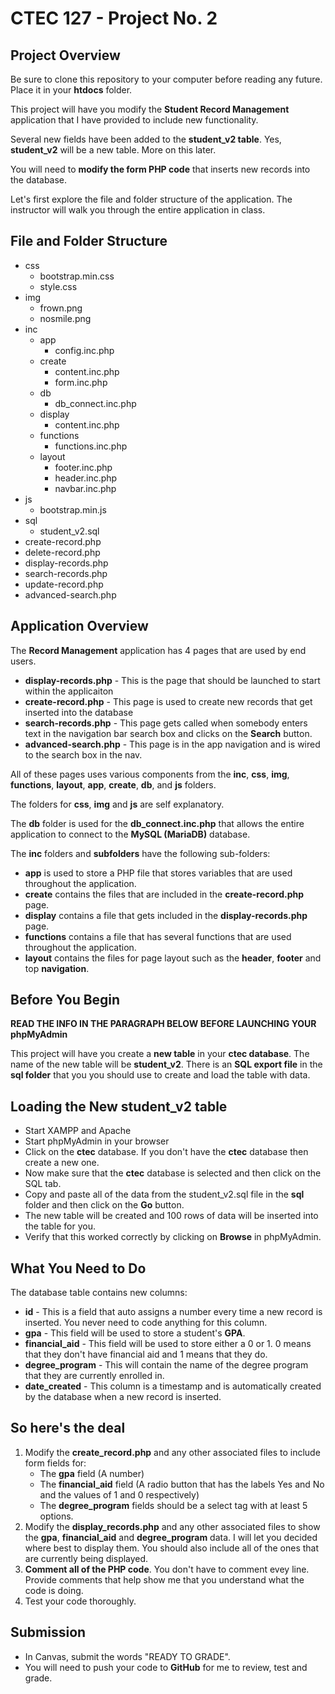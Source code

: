 # CTEC 127 - Project No. 2

## Project Overview

Be sure to clone this repository to your computer before reading any future. Place it in your **htdocs** folder.

This project will have you modify the **Student Record Management** application that I have provided to include new functionality.

Several new fields have been added to the **student_v2 table**. Yes, **student_v2** will be a new table. More on this later.

You will need to **modify the form PHP code** that inserts new records into the database.

Let's first explore the file and folder structure of the application. The instructor will walk you through the entire application in class.

## File and Folder Structure

- css
   - bootstrap.min.css
   - style.css
- img
	- frown.png
	- nosmile.png
- inc
	- app
		- config.inc.php
	- create
		- content.inc.php
		- form.inc.php
	- db
		- db_connect.inc.php
	- display
		- content.inc.php
	- functions
		- functions.inc.php
	- layout
		- footer.inc.php
		- header.inc.php
		- navbar.inc.php
- js
	- bootstrap.min.js
- sql
	- student_v2.sql
- create-record.php
- delete-record.php
- display-records.php
- search-records.php
- update-record.php
- advanced-search.php

## Application Overview

The **Record Management** application has 4 pages that are used by end users.

- **display-records.php** - This is the page that should be launched to start within the applicaiton
- **create-record.php** - This page is used to create new records that get inserted into the database
- **search-records.php** - This page gets called when somebody enters text in the navigation bar search box and clicks on the **Search** button.
- **advanced-search.php** - This page is in the app navigation and is wired to the search box in the nav.

All of these pages uses various components from the **inc**, **css**, **img**, **functions**, **layout**, **app**, **create**, **db**, and **js** folders.

The folders for **css**, **img** and **js** are self explanatory.

The **db** folder is used for the **db_connect.inc.php** that allows the entire application to connect to the **MySQL (MariaDB)** database.

The **inc** folders and **subfolders** have the following sub-folders:
- **app** is used to store a PHP file that stores variables that are used throughout the application.
- **create** contains the files that are included in the **create-record.php** page.
- **display** contains a file that gets included in the **display-records.php** page.
- **functions** contains a file that has several functions that are used throughout the application.
- **layout** contains the files for page layout such as the **header**, **footer** and top **navigation**.

## Before You Begin

**READ THE INFO IN THE PARAGRAPH BELOW BEFORE LAUNCHING YOUR phpMyAdmin**

This project will have you create a **new table** in your **ctec database**. The name of the new table will be **student_v2**. There is an **SQL export file** in the **sql folder** that you you should use to create and load the table with data.

## Loading the New student_v2 table

- Start XAMPP and Apache
- Start phpMyAdmin in your browser
- Click on the **ctec** database. If you don't have the **ctec** database then create a new one.
- Now make sure that the **ctec** database is selected and then click on the SQL tab.
- Copy and paste all of the data from the student_v2.sql file in the **sql** folder and then click on the **Go** button.
- The new table will be created and 100 rows of data will be inserted into the table for you.
- Verify that this worked correctly by clicking on **Browse** in phpMyAdmin.

## What You Need to Do

The database table contains new columns:

- **id** - This is a field that auto assigns a number every time a new record is inserted. You never need to code anything for this column.
- **gpa** - This field will be used to store a student's **GPA**.
- **financial_aid** - This field will be used to store either a 0 or 1. 0 means that they don't have financial aid and 1 means that they do.
- **degree_program** - This will contain the name of the degree program that they are currently enrolled in.
- **date_created** - This column is a timestamp and is automatically created by the database when a new record is inserted.

## So here's the deal

1. Modify the **create_record.php** and any other associated files to include form fields for:
    - The **gpa** field (A number)
    - The **financial_aid** field (A radio button that has the labels Yes and No and the values of 1 and 0 respectively)
    - The **degree_program** fields should be a select tag with at least 5 options.
2. Modify the **display_records.php** and any other associated files to show the **gpa**, **financial_aid** and **degree_program** data. I will let you decided where best to display them. You should also include all of the ones that are currently being displayed.
3. **Comment all of the PHP code**. You don't have to comment evey line. Provide comments that help show me that you understand what the code is doing.
4. Test your code thoroughly.

## Submission

- In Canvas, submit the words "READY TO GRADE".
- You will need to push your code to **GitHub** for me to review, test and grade.